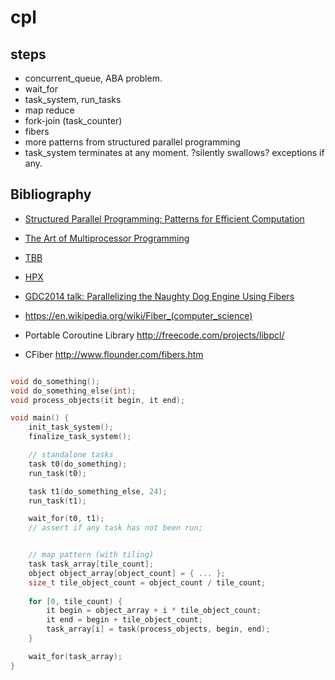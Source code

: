 # cpl

## steps
- concurrent_queue, ABA problem.
- wait_for
- task_system, run_tasks
- map reduce
- fork-join (task_counter)
- fibers
- more patterns from structured parallel programming
- task_system terminates at any moment. ?silently swallows? exceptions if any.
 

## Bibliography
- [Structured Parallel Programming: Patterns for Efficient Computation](https://www.amazon.com/Structured-Parallel-Programming-Efficient-Computation/dp/0124159931/ref=sr_1_1?ie=UTF8&qid=1491320996&sr=8-1&keywords=structured+parallel+programming)
- [The Art of Multiprocessor Programming](https://www.amazon.com/Art-Multiprocessor-Programming-Revised-Reprint/dp/0123973376/ref=sr_1_2?ie=UTF8&qid=1491320996&sr=8-2&keywords=structured+parallel+programming)
- [TBB](https://www.threadingbuildingblocks.org/)
- [HPX](https://github.com/STEllAR-GROUP/hpx)
- [GDC2014 talk: Parallelizing the Naughty Dog Engine Using Fibers](http://www.gdcvault.com/play/1022186/Parallelizing-the-Naughty-Dog-Engine)

- https://en.wikipedia.org/wiki/Fiber_(computer_science)
- Portable Coroutine Library http://freecode.com/projects/libpcl/
- CFiber http://www.flounder.com/fibers.htm

```c++

void do_something();
void do_something_else(int);
void process_objects(it begin, it end);

void main() {
	init_task_system();
	finalize_task_system();

	// standalone tasks
	task t0(do_something);
	run_task(t0);

	task t1(do_something_else, 24);
	run_task(t1);

	wait_for(t0, t1);
	// assert if any task has not been run;


	// map pattern (with tiling)
	task task_array[tile_count];
	object object_array[object_count] = { ... };
	size_t tile_object_count = object_count / tile_count;
	
	for [0, tile_count) {
		it begin = object_array + i * tile_object_count;
		it end = begin + tile_object_count;
		task_array[i] = task(process_objects, begin, end);
	}

	wait_for(task_array);
}


```
